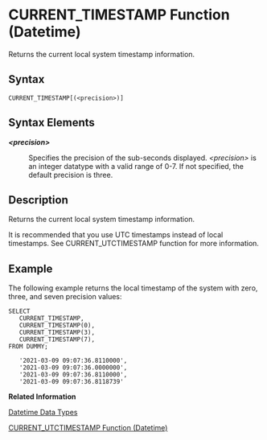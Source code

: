 <!-- loio20de551c751910149bcfc30eaf359b03 -->

# CURRENT\_TIMESTAMP Function \(Datetime\)

Returns the current local system timestamp information.



<a name="loio20de551c751910149bcfc30eaf359b03__sql_function_current_timestamp_1sql_function_current_timestamp_syntax"/>

## Syntax

```
CURRENT_TIMESTAMP[(<precision>)]
```



<a name="loio20de551c751910149bcfc30eaf359b03__section_glg_wwh_rpb"/>

## Syntax Elements


<dl>
<dt><b>

*<precision\>*

</b></dt>
<dd>

Specifies the precision of the sub-seconds displayed. *<precision\>* is an integer datatype with a valid range of 0-7. If not specified, the default precision is three.



</dd>
</dl>



<a name="loio20de551c751910149bcfc30eaf359b03__sql_function_current_timestamp_1sql_function_current_timestamp_description"/>

## Description

Returns the current local system timestamp information.

It is recommended that you use UTC timestamps instead of local timestamps. See CURRENT\_UTCTIMESTAMP function for more information.



<a name="loio20de551c751910149bcfc30eaf359b03__sql_function_current_timestamp_1sql_function_current_timestamp_examples"/>

## Example

The following example returns the local timestamp of the system with zero, three, and seven precision values:

```
SELECT 
   CURRENT_TIMESTAMP,
   CURRENT_TIMESTAMP(0),
   CURRENT_TIMESTAMP(3),
   CURRENT_TIMESTAMP(7),
FROM DUMMY;
```

```
   '2021-03-09 09:07:36.8110000',
   '2021-03-09 09:07:36.0000000', 
   '2021-03-09 09:07:36.8110000', 
   '2021-03-09 09:07:36.8118739'

```

**Related Information**  


[Datetime Data Types](../datetime-data-types-3f81ccc.md "Datetime data types are used to store date and time information.")

[CURRENT\_UTCTIMESTAMP Function \(Datetime\)](current-utctimestamp-function-datetime-20e0f06.md "Returns the current UTC timestamp.")

